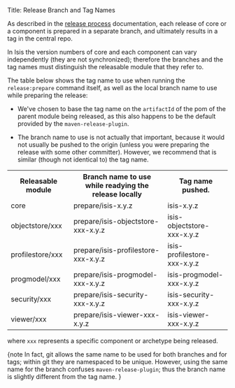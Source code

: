 Title: Release Branch and Tag Names

As described in the [release process](release-process.html) documentation, each release of core or a component is prepared in a separate branch, and ultimately results in a tag in the central repo.

In Isis the version numbers of core and each component can vary independently 
(they are not synchronized); therefore the branches and the tag names must 
distinguish the releasable module that they refer to.

The table below shows the tag name to use when running the `release:prepare` command itself, as well as the local branch name to use while preparing the release:

* We've chosen to base the tag name on the `artifactId` of the pom of the parent module being released, as this also happens to be the default provided by the `maven-release-plugin`.  

* The branch name to use is not actually that important, because it would not usually be pushed to the origin (unless you were preparing the release with some other committer).  However, we recommend that is similar (though not identical to) the tag name. 

<table>
<tr>
<th>Releasable module</th>
<th>Branch name to use while readying the release locally</th>
<th>Tag name pushed.</th>
</tr>
<tr><td>core</td><td>prepare/isis-x.y.z</td><td>isis-x.y.z</td></tr>
<tr><td>objectstore/xxx</td><td>prepare/isis-objectstore-xxx-x.y.z</td><td>isis-objectstore-xxx-x.y.z</td></tr>
<tr><td>profilestore/xxx</td><td>prepare/isis-profilestore-xxx-x.y.z</td><td>isis-profilestore-xxx-x.y.z</td></tr>
<tr><td>progmodel/xxx</td><td>prepare/isis-progmodel-xxx-x.y.z</td><td>isis-progmodel-xxx-x.y.z</td></tr>
<tr><td>security/xxx</td><td>prepare/isis-security-xxx-x.y.z</td><td>isis-security-xxx-x.y.z</td></tr>
<tr><td>viewer/xxx</td><td>prepare/isis-viewer-xxx-x.y.z</td><td>isis-viewer-xxx-x.y.z</td></tr>
</table>

where `xxx` represents a specific component or archetype being released.

{note
In fact, git allows the same name to be used for both branches and for tags; within git they are namespaced to be unique.  However, using the same name for the branch confuses `maven-release-plugin`; thus the branch name is slightly different from the tag name.
}

